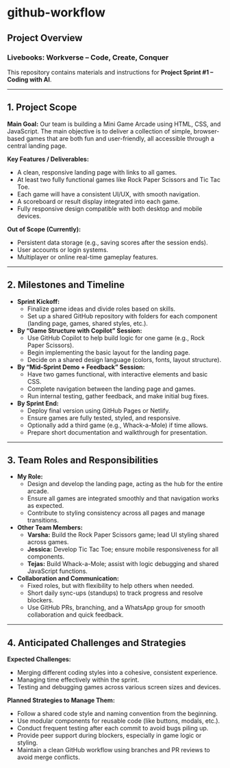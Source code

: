 # github-workflow

## Project Overview

### Livebooks: Workverse – Code, Create, Conquer

This repository contains materials and instructions for **Project Sprint #1 – Coding with AI**.

---

## 1. Project Scope

**Main Goal:** Our team is building a Mini Game Arcade using HTML, CSS, and JavaScript. The main objective is to deliver a collection of simple, browser-based games that are both fun and user-friendly, all accessible through a central landing page.

**Key Features / Deliverables:**

- A clean, responsive landing page with links to all games.
- At least two fully functional games like Rock Paper Scissors and Tic Tac Toe.
- Each game will have a consistent UI/UX, with smooth navigation.
- A scoreboard or result display integrated into each game.
- Fully responsive design compatible with both desktop and mobile devices.

**Out of Scope (Currently):**

- Persistent data storage (e.g., saving scores after the session ends).
- User accounts or login systems.
- Multiplayer or online real-time gameplay features.

---

## 2. Milestones and Timeline

- **Sprint Kickoff:**
  - Finalize game ideas and divide roles based on skills.
  - Set up a shared GitHub repository with folders for each component (landing page, games, shared styles, etc.).
- **By “Game Structure with Copilot” Session:**
  - Use GitHub Copilot to help build logic for one game (e.g., Rock Paper Scissors).
  - Begin implementing the basic layout for the landing page.
  - Decide on a shared design language (colors, fonts, layout structure).
- **By “Mid-Sprint Demo + Feedback” Session:**
  - Have two games functional, with interactive elements and basic CSS.
  - Complete navigation between the landing page and games.
  - Run internal testing, gather feedback, and make initial bug fixes.
- **By Sprint End:**
  - Deploy final version using GitHub Pages or Netlify.
  - Ensure games are fully tested, styled, and responsive.
  - Optionally add a third game (e.g., Whack-a-Mole) if time allows.
  - Prepare short documentation and walkthrough for presentation.

---

## 3. Team Roles and Responsibilities

- **My Role:**
  - Design and develop the landing page, acting as the hub for the entire arcade.
  - Ensure all games are integrated smoothly and that navigation works as expected.
  - Contribute to styling consistency across all pages and manage transitions.
- **Other Team Members:**
  - **Varsha:** Build the Rock Paper Scissors game; lead UI styling shared across games.
  - **Jessica:** Develop Tic Tac Toe; ensure mobile responsiveness for all components.
  - **Tejas:** Build Whack-a-Mole; assist with logic debugging and shared JavaScript functions.
- **Collaboration and Communication:**
  - Fixed roles, but with flexibility to help others when needed.
  - Short daily sync-ups (standups) to track progress and resolve blockers.
  - Use GitHub PRs, branching, and a WhatsApp group for smooth collaboration and quick feedback.

---

## 4. Anticipated Challenges and Strategies

**Expected Challenges:**

- Merging different coding styles into a cohesive, consistent experience.
- Managing time effectively within the sprint.
- Testing and debugging games across various screen sizes and devices.

**Planned Strategies to Manage Them:**

- Follow a shared code style and naming convention from the beginning.
- Use modular components for reusable code (like buttons, modals, etc.).
- Conduct frequent testing after each commit to avoid bugs piling up.
- Provide peer support during blockers, especially in game logic or styling.
- Maintain a clean GitHub workflow using branches and PR reviews to avoid merge conflicts.

